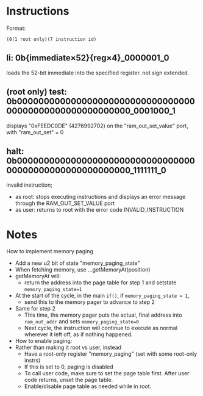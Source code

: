 # Instructions

Format:

`(0|1 root only)(7 instruction id)`

## li: 0b{immediate×52}{reg×4}_0000001_0

loads the 52-bit immediate into the specified register. not sign extended.

## (root only) test: 0b00000000000000000000000000000000000000000000000000000000_0001000_1

displays "0xFEEDC0DE" (4276992702) on the "ram_out_set_value" port, with "ram_out_set" = 0

## halt: 0b00000000000000000000000000000000000000000000000000000000_1111111_0

invalid instruction;

- as root: stops executing instructions and displays an error message through the RAM_OUT_SET_VALUE port
- as user: returns to root with the error code INVALID_INSTRUCTION

# Notes

How to implement memory paging

- Add a new u2 bit of state "memory_paging_state"
- When fetching memory, use ...getMemoryAt(position)
- getMemoryAt will:
  - return the address into the page table for step 1 and setstate `memory_paging_state=1`
- At the start of the cycle, in the main `if()`, if `memory_paging_state = 1`,
  - send this to the memory pager to advance to step 2
- Same for step 2
  - This time, the memory pager puts the actual, final address into `ram_out_addr` and sets `memory_paging_state=0`
  - Next cycle, the instruction will continue to execute as normal wherever it left off, as if nothing happened.
- How to enable paging:
- Rather than making it root vs user, instead
  - Have a root-only register "memory_paging" (set with some root-only instrs)
  - If this is set to 0, paging is disabled
  - To call user code, make sure to set the page table first. After user code returns, unset the page table.
  - Enable/disable page table as needed while in root.
